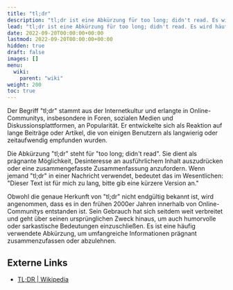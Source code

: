 ```yaml
---
title: "tl;dr"
description: "tl;dr ist eine Abkürzung für too long; didn't read. Es wird häufig verwendet, um ausführliche Artikel, Beiträge oder Diskussionen zusammenzufassen. In unserem Wiki kennzeichnen wir den ersten Absatz jedes Artikels als tl;dr, um anzugeben, dass er als prägnante Zusammenfassung des folgenden Inhalts dient. Der tl;dr-Abschnitt ist leicht stilisiert und verwendet eine serifenartige Schrift, sodass er sich deutlich vom Rest des Artikels abhebt. Durch die Einbeziehung eines tl;dr-Abschnitts bieten wir unseren Lesern einen schnellen Überblick über die Hauptpunkte und ermöglichen es ihnen, die wichtigsten Informationen zu erfassen, ohne den gesamten Artikel durchzugehen."
lead: "tl;dr ist eine Abkürzung für too long; didn't read. Es wird häufig verwendet, um ausführliche Artikel, Beiträge oder Diskussionen zusammenzufassen. In unserem Wiki kennzeichnen wir den ersten Absatz jedes Artikels als tl;dr, um anzugeben, dass er als prägnante Zusammenfassung des folgenden Inhalts dient. Der tl;dr-Abschnitt ist leicht stilisiert und verwendet eine serifenartige Schrift, sodass er sich deutlich vom Rest des Artikels abhebt. Durch die Einbeziehung eines tl;dr-Abschnitts bieten wir unseren Lesern einen schnellen Überblick über die Hauptpunkte und ermöglichen es ihnen, die wichtigsten Informationen zu erfassen, ohne den gesamten Artikel durchzugehen."
date: 2022-09-20T00:00:00+00:00
lastmod: 2022-09-20T00:00:00+00:00
hidden: true
draft: false
images: []
menu:
  wiki:
    parent: "wiki"
weight: 200
toc: true
---
```


Der Begriff "tl;dr" stammt aus der Internetkultur und erlangte in Online-Communitys, insbesondere in Foren, sozialen Medien und Diskussionsplattformen, an Popularität. Er entwickelte sich als Reaktion auf lange Beiträge oder Artikel, die von einigen Benutzern als langwierig oder zeitaufwendig empfunden wurden.

Die Abkürzung "tl;dr" steht für "too long; didn't read". Sie dient als prägnante Möglichkeit, Desinteresse an ausführlichem Inhalt auszudrücken oder eine zusammengefasste Zusammenfassung anzufordern. Wenn jemand "tl;dr" in einer Nachricht verwendet, bedeutet das im Wesentlichen: "Dieser Text ist für mich zu lang, bitte gib eine kürzere Version an."

Obwohl die genaue Herkunft von "tl;dr" nicht endgültig bekannt ist, wird angenommen, dass es in den frühen 2000er Jahren innerhalb von Online-Communitys entstanden ist. Sein Gebrauch hat sich seitdem weit verbreitet und geht über seinen ursprünglichen Zweck hinaus, um auch humorvolle oder sarkastische Bedeutungen einzuschließen. Es ist eine häufig verwendete Abkürzung, um umfangreiche Informationen prägnant zusammenzufassen oder abzulehnen.

## Externe Links

- [TL;DR | Wikipedia](https://de.wikipedia.org/wiki/TL;DR)
